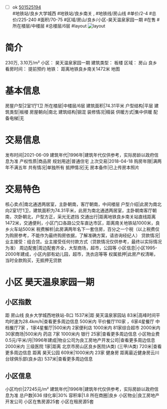 - [ ] ok [501525194](https://bj.5i5j.com/ershoufang/501525194.html)  
 #地铁站/良乡大学城西 #地铁站/良乡南关 ,  #地铁线/房山线
#单价/2-4 #总价/225-240 #面积/70-75   #区域/房山/良乡/小区-昊天温泉家园一期 #在售 #所在楼层/中楼层 #总楼层/6层 #layout 
![layout](http://image2a.5i5j.com/bdir/layout/061221e7e113412c97e0b6a7119212ae.jpg_P5.jpg) 
# 简介 
 230万,  3.10万/m² 
小区： 昊天温泉家园一期
建筑类型： 板楼
区域： 房山 良乡
看房时间： 提前预约
地铁： 距离地铁良乡南关1472米 地图
# 基本信息 
 房屋户型|2室1厅1卫
所在楼层|中楼层/6层
建筑面积|74.31平米
户型结构|平层
建筑类型|板楼
房屋朝向|南北
建筑结构|钢混
装修情况|精装
供暖方式|集中供暖
配备电梯|无
# 交易信息 
 发布时间|2021-06-09
建筑年代|1996年|建筑年代仅供参考，实际房龄以政府信息为准
产权性质|商品房
规划用途|普通住宅
上次交易|2018-04-18
购房年限|满两年不满五年
共有情况|单独所有
抵押情况|无
房本备件|已上传房本照片
# 交易特色 
 核心卖点|南北通透两居室，主卧朝南，客厅朝南，中间楼层
户型介绍|此房为南北向2室1厅1卫，建筑面积为74.31平米，此房为南北通透两居室，主卧朝南客厅朝南，次卧朝北，户型方正，采光无遮挡
交通出行|距离地铁良乡南关站直线距离1472米，交通便利，小区门口各路公交车直达市区，距离南关地铁站1000米，良乡火车站500米
税费解析|此房满两年名下一套住房，百分之一个税（以上税费仅为购房参考，不能作为最终购房依据，了解准确方案，请咨询经纪人）
贷款情况|业主接受：组合贷。业主接受任何付款方式（贷款情况仅供参考，最终以实际情况为准）
周边配套|周边配套齐全，大型商场，超市，公园等
小区信息|小区1995-2000年建成，小区内部有幼儿园，超市，洗衣店等等
权属抵押|此房产权清晰，当时全款购买，无抵押无贷款
# 小区 昊天温泉家园一期
## 小区指数 
 距 房山线 良乡大学城西地铁站-B口 1537米|距 昊天温泉家园站 83米|高峰时间平均时速为28.4km/h|查看更多周边信息
500米内 平价餐厅110家 ，6家4星餐厅
中档餐厅7家 ，1家4星餐厅|500米内 2家便利店
1000米内 81家综合超市
2000米内 30家商场|500米内 药店 7家
1000米内 银行 25家|查看更多周边信息
小区物业费0.5元/平米/月|1996年建成|物业公司为良工房地产开发公司|查看更多周边信息
2000米内 三级医院 1家|距离 北京市房山区良乡医院(A类) (三甲/A类) 720米|查看更多周边信息
距离 昊天公园 609米|1000米内 23家 健身房
距离最近健身房云川台球俱乐部(良乡店) 537米|查看更多周边信息
## 小区信息 
 小区均价|27245元/m²
建筑年代|1996年|建筑年代仅供参考，实际房龄以政府信息为准
总户数|636
绿化率|30%
容积率|1.8
所在商圈|良乡
小区物业|良工房地产开发公司
小区在售房源25套
小区在租房源5套
